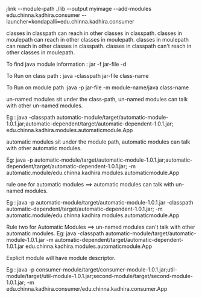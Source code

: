 jlink --module-path ./lib --output myimage --add-modules edu.chinna.kadhira.consumer --launcher=kondapalli=edu.chinna.kadhira.consumer

classes in classpath can reach in other classes in classpath.
classes in moulepath can reach in other classes in moulepath.
classes in moulepath can reach in other classes in classpath.
classes in classpath can't reach in other classes in moulepath.

To find java module information :  jar -f jar-file -d 

To Run on class path : java -classpath jar-file class-name

To Run on module path :java -p jar-file -m module-name/java class-name

un-named modules sit under the class-path, un-named modules can talk with other un-named modules.

Eg : java -classpath automatic-module/target/automatic-module-1.0.1.jar;automatic-dependent/target/automatic-dependent-1.0.1.jar; edu.chinna.kadhira.modules.automaticmodule.App

automatic modules sit under the module path, automatic modules can talk with other automatic modules.

Eg: java -p automatic-module/target/automatic-module-1.0.1.jar;automatic-dependent/target/automatic-dependent-1.0.1.jar; -m automatic.module/edu.chinna.kadhira.modules.automaticmodule.App

rule one for automatic modules ==> automatic modules can talk with un-named modules.

Eg : java -p automatic-module/target/automatic-module-1.0.1.jar -classpath automatic-dependent/target/automatic-dependent-1.0.1.jar; -m automatic.module/edu.chinna.kadhira.modules.automaticmodule.App

Rule two for Automatic Modules ==> un-named modules can't talk with other automatic modules.
Eg: java -classpath automatic-module/target/automatic-module-1.0.1.jar -m automatic-dependent/target/automatic-dependent-1.0.1.jar edu.chinna.kadhira.modules.automaticmodule.App

Explicit module will have module descriptor. 

Eg : java -p consumer-module/target/consumer-module-1.0.1.jar;util-module/target/util-module-1.0.1.jar;second-module/target/second-module-1.0.1.jar; -m edu.chinna.kadhira.consumer/edu.chinna.kadhira.consumer.App

